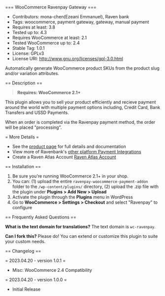 === WooCommerce Ravenpay Gateway ===

 - Contributors: mona-chen(Ezeani Emmanuel), Raven bank
 - Tags: woocommerce, payment gateway, gateway, manual payment
 - Requires at least: 3.8
 - Tested up to: 4.3
 - Requires WooCommerce at least: 2.1
 - Tested WooCommerce up to: 2.4
 - Stable Tag: 1.0.1
 - License: GPLv3
 - License URI: http://www.gnu.org/licenses/gpl-3.0.html

Automatically generate WooCommerce product SKUs from the product slug and/or variation attributes.

== Description ==

> **Requires: WooCommerce 2.1+**

This plugin allows you to sell your product efficiently and recieve payment around the world with multiple payment options including, Credit Card, Bank Transfers and USSD Payments.

When an order is completed via the Ravenpay payment method, the order will be placed "processing".

= More Details =
 - See the [product page](http://www.getravenbank/plugins/woocommerce-payment-gateway/) for full details and documentation
 - View more of Ravenbank's [other platform Payment Integrations](http://https://getravenbank.com/)
 - Create a Raven Atlas Account [Raven Atlas Account](http://www.atlas.getravenbank.com/)

== Installation ==

1. Be sure you're running WooCommerce 2.1+ in your shop.
2. You can: (1) upload the entire `ravenpay-woocommerce-payment-addon` folder to the `/wp-content/plugins/` directory, (2) upload the .zip file with the plugin under **Plugins &gt; Add New &gt; Upload**
3. Activate the plugin through the **Plugins** menu in WordPress
4. Go to **WooCommerce &gt; Settings &gt; Checkout** and select "Ravenpay" to configure

== Frequently Asked Questions ==

**What is the text domain for translations?**
The text domain is `wc-ravenpay`.

**Can I fork this?**
Please do! You can extend or customize this plugin to suite your custom needs.

== Changelog ==

= 2023.04.20 - version 1.0.1 =
 * Misc: WooCommerce 2.4 Compatibility

= 2023.04.20 - version 1.0.0 =
 * Initial Release